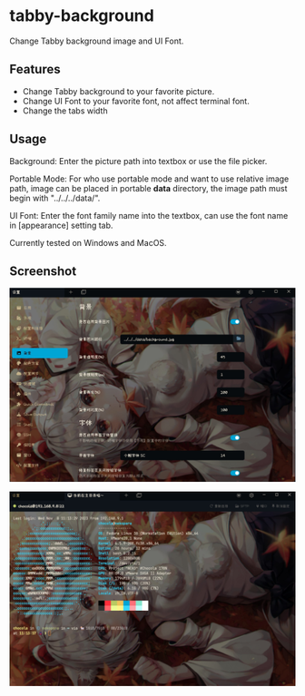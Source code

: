# tabby-background

Change Tabby background image and UI Font.

## Features

- Change Tabby background to your favorite picture.
- Change UI Font to your favorite font, not affect terminal font.
- Change the tabs width

## Usage

Background: Enter the picture path into textbox or use the file picker.

Portable Mode: For who use portable mode and want to use relative image path, image can be placed in portable **data** directory, the image path must begin with "../../../data/".

UI Font: Enter the font family name into the textbox, can use the font name in [appearance] setting tab.

Currently tested on Windows and MacOS.

## Screenshot

![Alt text](screenshot1.jpg)

![Alt text](screenshot2.jpg)
